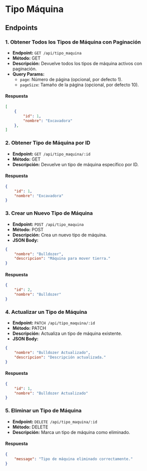 # Tipo Máquina

## Endpoints

### 1. Obtener Todos los Tipos de Máquina con Paginación
- **Endpoint:** `GET /api/tipo_maquina`
- **Método:** GET
- **Descripción:** Devuelve todos los tipos de máquina activos con paginación.
- **Query Params:**
  - `page`: Número de página (opcional, por defecto 1).
  - `pageSize`: Tamaño de la página (opcional, por defecto 10).

#### Respuesta
```json
[
    {
        "id": 1,
        "nombre": "Excavadora"
    },
]
```

### 2. Obtener Tipo de Máquina por ID
- **Endpoint:** `GET /api/tipo_maquina/:id`
- **Método:** GET
- **Descripción:** Devuelve un tipo de máquina específico por ID.

#### Respuesta
```json
{
    "id": 1,
    "nombre": "Excavadora"
}
```

### 3. Crear un Nuevo Tipo de Máquina
- **Endpoint:** `POST /api/tipo_maquina`
- **Método:** POST
- **Descripción:** Crea un nuevo tipo de máquina.
- **JSON Body:**
```json
{
    "nombre": "Bulldozer",
    "descripcion": "Máquina para mover tierra."
}
```

#### Respuesta
```json
{
    "id": 2,
    "nombre": "Bulldozer"
}
```

### 4. Actualizar un Tipo de Máquina
- **Endpoint:** `PATCH /api/tipo_maquina/:id`
- **Método:** PATCH
- **Descripción:** Actualiza un tipo de máquina existente.
- **JSON Body:**
```json
{
    "nombre": "Bulldozer Actualizado",
    "descripcion": "Descripción actualizada."
}
```

#### Respuesta
```json
{
    "id": 1,
    "nombre": "Bulldozer Actualizado"
}
```

### 5. Eliminar un Tipo de Máquina
- **Endpoint:** `DELETE /api/tipo_maquina/:id`
- **Método:** DELETE
- **Descripción:** Marca un tipo de máquina como eliminado.

#### Respuesta
```json
{
    "message": "Tipo de máquina eliminado correctamente."
}
```